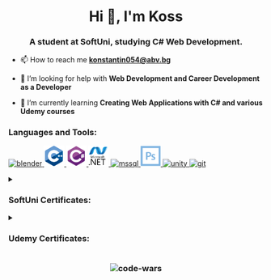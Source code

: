 <h1 align="center">Hi 👋, I'm Koss</h1>
<h3 align="center">A student at SoftUni, studying C# Web Development.</h3>

- 📫 How to reach me **konstantin054@abv.bg**

- 🤝 I’m looking for help with **Web Development and Career Development as a Developer**

- 🌱 I’m currently learning **Creating Web Applications with C# and various Udemy courses**

<h3 align="left">Languages and Tools:</h3>
<p align="left"> <a href="https://www.blender.org/" target="_blank" rel="noreferrer"> <img src="https://download.blender.org/branding/community/blender_community_badge_white.svg" alt="blender" width="40" height="40"/> </a> <a href="https://www.w3schools.com/cpp/" target="_blank" rel="noreferrer"> <img src="https://raw.githubusercontent.com/devicons/devicon/master/icons/cplusplus/cplusplus-original.svg" alt="cplusplus" width="40" height="40"/> </a> <a href="https://www.w3schools.com/cs/" target="_blank" rel="noreferrer"> <img src="https://raw.githubusercontent.com/devicons/devicon/master/icons/csharp/csharp-original.svg" alt="csharp" width="40" height="40"/> </a> <a href="https://dotnet.microsoft.com/" target="_blank" rel="noreferrer"> <img src="https://raw.githubusercontent.com/devicons/devicon/master/icons/dot-net/dot-net-original-wordmark.svg" alt="dotnet" width="40" height="40"/> </a> <a href="https://www.microsoft.com/en-us/sql-server" target="_blank" rel="noreferrer"> <img src="https://www.svgrepo.com/show/303229/microsoft-sql-server-logo.svg" alt="mssql" width="40" height="40"/> </a> <a href="https://www.photoshop.com/en" target="_blank" rel="noreferrer"> <img src="https://raw.githubusercontent.com/devicons/devicon/master/icons/photoshop/photoshop-line.svg" alt="photoshop" width="40" height="40"/> </a> <a href="https://unity.com/" target="_blank" rel="noreferrer"> <img src="https://www.vectorlogo.zone/logos/unity3d/unity3d-icon.svg" alt="unity" width="40" height="40"/> </a> <a href="https://git-scm.com/" target="_blank" rel="noreferrer"> <img src="https://www.vectorlogo.zone/logos/git-scm/git-scm-icon.svg" alt="git" width="40" height="40"/> </a> </p>

<details>
  <summary><h3 align="left">SoftUni Certificates:</h3></summary>
  
  - [Programming Basics - May 2021](https://softuni.bg/certificates/details/107349/2e8ea6df)
  - [Programming Fundamentals with C# - September 2021](https://softuni.bg/certificates/details/119978/db1b63ec)
  - [C# Advanced - January 2022](https://softuni.bg/certificates/details/123612/196882b5)
  - [C# OOP - February 2022](https://softuni.bg/certificates/details/130950/25e362cb)
  - [MS SQL - May 2022](https://softuni.bg/certificates/details/134776/2ea011f0)
  - [Entity Framework Core - June 2022](https://softuni.bg/certificates/details/138307/97883558)
  - [ASP.NET Fundamentals - September 2022](https://softuni.bg/certificates/details/146552/7e8fec5f)
  
</details>

<details>
  <summary><h3 align="left">Udemy Certificates:</h3></summary>
  
  - [The Git & Github Bootcamp](https://udemy-certificate.s3.amazonaws.com/image/UC-21d5ef45-1525-450f-998d-4c2b98fdce58.jpg)
  
</details>

<h3 align="center"><img src="https://www.codewars.com/users/koss054%20/badges/large" alt="code-wars"></h3>
